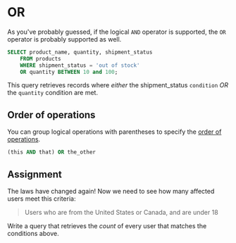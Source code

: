 # OR

As you've probably guessed, if the logical `AND` operator is supported, the `OR` operator is probably supported as well.

```SQL
SELECT product_name, quantity, shipment_status
    FROM products
    WHERE shipment_status = 'out of stock'
    OR quantity BETWEEN 10 and 100;
```

This query retrieves records where _either_ the shipment_status `condition` _OR_ the `quantity` condition are met.

## Order of operations

You can group logical operations with parentheses to specify the [order of operations](https://www.mathsisfun.com/operation-order-pemdas.html).

```sql
(this AND that) OR the_other
```

## Assignment

The laws have changed again! Now we need to see how many affected users meet this criteria:

> Users who are from the United States or Canada, and are under 18

Write a query that retrieves the _count_ of every user that matches the conditions above.
